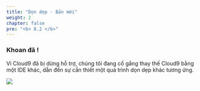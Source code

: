 ```yaml
---
title: "Dọn dẹp - Bản mới"
weight: 2
chapter: false
pre: "<b> 8.2 </b>"
---
```


### Khoan đã !

Vì Cloud9 đã bị dừng hỗ trợ, chúng tôi đang cố gắng thay thế Cloud9 bằng một IDE khác, dẫn đến sự cần thiết một quá trình dọn dẹp khác tương ứng.

![](../../../images/1/work.bmp)